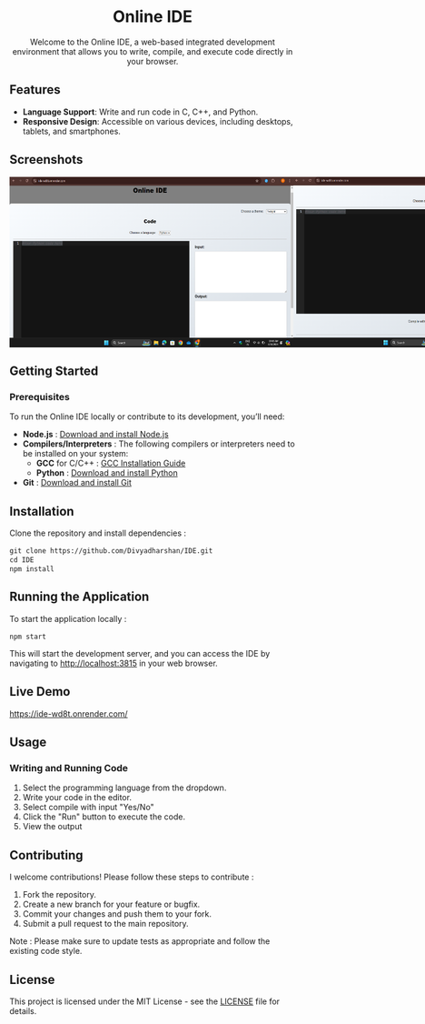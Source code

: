 <div align="center"><h1>Online IDE</h1></div>
<div align="center">Welcome to the Online IDE, a web-based integrated development environment that allows you to write, compile, and execute code directly in your browser.</div>

Features
--------

* **Language Support**: Write and run code in C, C++, and Python.
* **Responsive Design**: Accessible on various devices, including desktops, tablets, and smartphones.

Screenshots
-----------
<div style="display:flex;"><img src="IDE-1.png" width="500" height="300">
<img src="IDE-2.png" width="500" height="300"></div>

Getting Started
---------------

### Prerequisites

To run the Online IDE locally or contribute to its development, you’ll need:

* **Node.js** : [Download and install Node.js](https://nodejs.org/)
* **Compilers/Interpreters** : The following compilers or interpreters need to be installed on your system:
    * **GCC** for C/C++ : [GCC Installation Guide](https://gcc.gnu.org/install/)
    * **Python** : [Download and install Python](https://www.python.org/downloads/)
* **Git** : [Download and install Git](https://git-scm.com/)

Installation
------------

Clone the repository and install dependencies :

    git clone https://github.com/Divyadharshan/IDE.git
    cd IDE
    npm install
        

Running the Application
-----------------------

To start the application locally :

    npm start
    
This will start the development server, and you can access the IDE by navigating to [http://localhost:3815](http://localhost:3815) in your web browser.

Live Demo
-----------------------
  https://ide-wd8t.onrender.com/

Usage
-----

### Writing and Running Code

1.  Select the programming language from the dropdown.
2.  Write your code in the editor.
3.  Select compile with input "Yes/No"
4.  Click the "Run" button to execute the code.
5.  View the output

Contributing
------------

I welcome contributions! Please follow these steps to contribute :
1.  Fork the repository.
2.  Create a new branch for your feature or bugfix.
3.  Commit your changes and push them to your fork.
4.  Submit a pull request to the main repository.

Note : Please make sure to update tests as appropriate and follow the existing code style.

License
-------

This project is licensed under the MIT License - see the [LICENSE](LICENSE) file for details.
